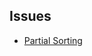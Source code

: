 ## Issues
* [Partial Sorting](https://stackoverflow.com/questions/23579012/argument-partial-of-the-sort-function-in-r)
